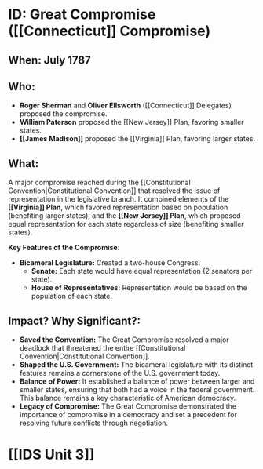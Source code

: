 # ID: Great Compromise ([[Connecticut]] Compromise)
## When: July 1787 
## Who: 
* **Roger Sherman** and **Oliver Ellsworth** ([[Connecticut]] Delegates) proposed the compromise.
* **William Paterson** proposed the [[New Jersey]] Plan, favoring smaller states.
* **[[James Madison]]** proposed the [[Virginia]] Plan, favoring larger states.

## What:
A major compromise reached during the [[Constitutional Convention|Constitutional Convention]] that resolved the issue of representation in the legislative branch. It combined elements of the **[[Virginia]] Plan**, which favored representation based on population (benefiting larger states), and the **[[New Jersey]] Plan**, which proposed equal representation for each state regardless of size (benefiting smaller states).

**Key Features of the Compromise:**

* **Bicameral Legislature:**  Created a two-house Congress:
    * **Senate:** Each state would have equal representation (2 senators per state).
    * **House of Representatives:** Representation would be based on the population of each state. 

## Impact? Why Significant?: 
* **Saved the Convention:** The Great Compromise resolved a major deadlock that threatened the entire [[Constitutional Convention|Constitutional Convention]].
* **Shaped the U.S. Government:**  The bicameral legislature with its distinct features remains a cornerstone of the U.S. government today. 
* **Balance of Power:** It established a balance of power between larger and smaller states, ensuring that both had a voice in the federal government. This balance remains a key characteristic of American democracy. 
* **Legacy of Compromise:** The Great Compromise demonstrated the importance of compromise in a democracy and set a precedent for resolving future conflicts through negotiation. 

# [[IDS Unit 3]]
